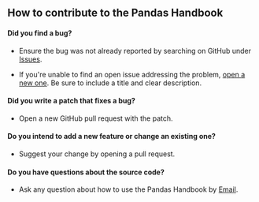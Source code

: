 ## How to contribute to the Pandas Handbook

#### **Did you find a bug?**

* Ensure the bug was not already reported by searching on GitHub under [Issues](https://github.com/Pymetheus/pandas-handbook/issues).

* If you're unable to find an open issue addressing the problem, [open a new one](https://github.com/Pymetheus/pandas-handbook/issues/new).
  Be sure to include a title and clear description.

#### **Did you write a patch that fixes a bug?**

* Open a new GitHub pull request with the patch.

#### **Do you intend to add a new feature or change an existing one?**

* Suggest your change by opening a pull request.

#### **Do you have questions about the source code?**

* Ask any question about how to use the Pandas Handbook by [Email](mailto:github.senate902@passfwd.com).
